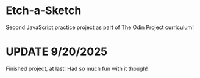 # Etch-a-Sketch
Second JavaScript practice project as part of The Odin Project curriculum!

# UPDATE 9/20/2025
Finished project, at last! Had so much fun with it though!